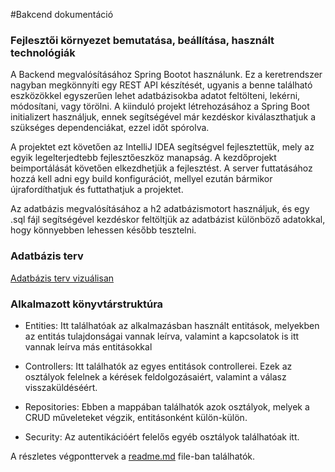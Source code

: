 #Bakcend dokumentáció

### Fejlesztői környezet bemutatása, beállítása, használt technológiák

A Backend megvalósításához Spring Bootot használunk. Ez a keretrendszer nagyban megkönnyíti egy REST API készítését, ugyanis a benne található eszközökkel egyszerűen lehet adatbázisokba adatot feltölteni, lekérni, módosítani, vagy törölni. A kiinduló projekt létrehozásához a Spring Boot initializert használjuk, ennek segítségével már kezdéskor kiválaszthatjuk a szükséges dependenciákat, ezzel időt spórolva.

A projektet ezt követően az IntelliJ IDEA segítségvel fejlesztettük, mely az egyik legelterjedtebb fejlesztőeszköz manapság. A kezdőprojekt beimportálását követően elkezdhetjük a fejlesztést. A server futtatásához hozzá kell adni egy build konfigurációt, mellyel ezután bármikor újrafordíthatjuk és futtathatjuk a projektet.

Az adatbázis megvalósításához a h2 adatbázismotort használjuk, és egy .sql fájl segítségével kezdéskor feltöltjük az adatbázist különböző adatokkal, hogy könnyebben lehessen később tesztelni.

### Adatbázis terv

[Adatbázis terv vizuálisan](https://github.com/BarniPro/dartstracker/database.png)

### Alkalmazott könyvtárstruktúra

- Entities:
Itt találhatóak az alkalmazásban használt entitások, melyekben az entitás tulajdonságai vannak leírva, valamint a kapcsolatok is itt vannak leírva más entitásokkal

- Controllers:
Itt találhatók az egyes entitások controllerei. Ezek az osztályok felelnek a kérések feldolgozásaiért, valamint a válasz visszaküldéséért. 

- Repositories:
Ebben a mappában találhatók azok osztályok, melyek a CRUD műveleteket végzik, entitásonként külön-külön.

- Security: Az autentikációért felelős egyéb osztályok találhatóak itt. 

A részletes végponttervek a [readme.md](https://github.com/BarniPro/dartstracker/readme.md) file-ban találhatók.
